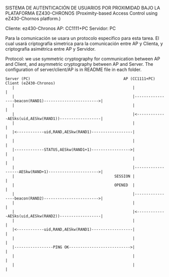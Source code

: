 SISTEMA DE AUTENTICACIÓN DE USUARIOS POR PROXIMIDAD BAJO LA PLATAFORMA EZ430-CHRONOS
(Proximity-based Access Control using eZ430-Chornos platform.)

Cliente:	ez430-Chronos
AP:		CC1111+PC
Servidor: 	PC 

Para la comunicación se usara un protocolo especifico para esta tarea. El cual usará criptografía simetrica para la comunicación entre AP y Clienta, y criptografia asimétrica entre AP y Servidor. 


Protocol: we use symmetric cryptography for communication between AP and Client, and asymmetric cryptography between AP and Server. The configuration of server/client/AP is in README file in each folder.



	Server (PC)											AP (CC1111+PC)								 Client (eZ430-Chronos)
	   |													|														|
	   |													|-----------------beacon(RAND1)------------------------>|
	   |													|														|
	   |													|<-------------AESks(uid,AESkw(RAND1))------------------|
	   |													|														|
	   |<------------uid,RAND,AESkw(RAND1)------------------|														|
	   |													|														|
	   |-------------STATUS,AESkw(RAND1+1)----------------->|														|
	   |													|														|
	   |													|-------------------AESkw(RAND+1)---------------------->|
	   |											SESSION	|														|
	   |						 					OPENED	|														|
	   |													|-----------------beacon(RAND2)------------------------>|
	   |													|														|
	   |													|<-------------AESks(uid,AESkw(RAND2))------------------|
	   |													|														|
	   |<------------uid,RAND,AESkw(RAND1)------------------|														|
	   |													|														|
	   |-----------------PING OK--------------------------->|														|
	   |													|														|
	   |													|														|




